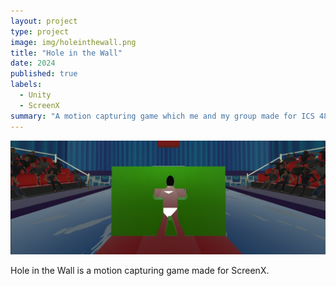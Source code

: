 ```yaml
---
layout: project
type: project
image: img/holeinthewall.png
title: "Hole in the Wall"
date: 2024
published: true
labels:
  - Unity
  - ScreenX
summary: "A motion capturing game which me and my group made for ICS 486."
---
```


<img class="img-fluid" src="../img/holeindawall.jpg">

Hole in the Wall is a motion capturing game made for ScreenX. 



